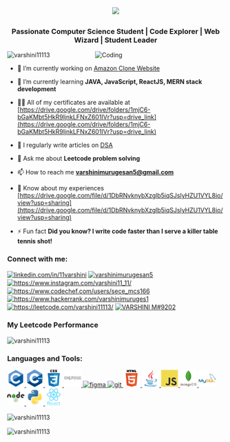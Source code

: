 <h1 align="center">
    <img src="https://readme-typing-svg.herokuapp.com/?font=Righteous&size=35&center=true&vCenter=true&width=500&height=70&duration=4000&lines=Hi+There!+👋;+I'm+Thamilarasan!;" />
</h1>

<h3 align="center">Passionate Computer Science Student | Code Explorer | Web Wizard | Student Leader</h3>
<img align="right" alt="Coding" width="300" src="https://camo.githubusercontent.com/691cdc5f9c4dc0e88650b97d480af9237d9422963bd1184f95e00087d3aa8bbd/68747470733a2f2f692e696d6775722e636f6d2f72486c456444712e676966")
<p align="left"> <img src="https://komarev.com/ghpvc/?username=varshini11113&label=Profile%20views&color=0e75b6&style=flat" alt="varshini11113" /> </p>

- 🔭 I’m currently working on [Amazon Clone Website](https://github.com/Varshini11113/Amazon-Clone_Varshini)

- 🌱 I’m currently learning **JAVA, JavaScript, ReactJS, MERN stack development**

- 👨‍💻 All of my certificates are available at [https://drive.google.com/drive/folders/1mjC6-bGaKMbt5HkR9ljnkLFNxZ601IVr?usp=drive_link](https://drive.google.com/drive/folders/1mjC6-bGaKMbt5HkR9ljnkLFNxZ601IVr?usp=drive_link)

- 📝 I regularly write articles on [DSA](DSA)

- 💬 Ask me about **Leetcode problem solving**

- 📫 How to reach me **varshinimurugesan5@gmail.com**

- 📄 Know about my experiences [https://drive.google.com/file/d/1DbRNvknybXzglb5iqSJslyHZU1VYL8io/view?usp=sharing](https://drive.google.com/file/d/1DbRNvknybXzglb5iqSJslyHZU1VYL8io/view?usp=sharing)

- ⚡ Fun fact **Did you know? I write code faster than I serve a killer table tennis shot!**

<h3 align="left">Connect with me:</h3>
<p align="left">
<a href="https://linkedin.com/in/linkedin.com/in/11varshini" target="blank"><img align="center" src="https://raw.githubusercontent.com/rahuldkjain/github-profile-readme-generator/master/src/images/icons/Social/linked-in-alt.svg" alt="linkedin.com/in/11varshini" height="30" width="40" /></a>
<a href="https://codesandbox.com/varshinimurugesan5" target="blank"><img align="center" src="https://raw.githubusercontent.com/rahuldkjain/github-profile-readme-generator/master/src/images/icons/Social/codesandbox.svg" alt="varshinimurugesan5" height="30" width="40" /></a>
<a href="https://instagram.com/https://www.instagram.com/varshini11_11/" target="blank"><img align="center" src="https://raw.githubusercontent.com/rahuldkjain/github-profile-readme-generator/master/src/images/icons/Social/instagram.svg" alt="https://www.instagram.com/varshini11_11/" height="30" width="40" /></a>
<a href="https://www.codechef.com/users/https://www.codechef.com/users/sece_mcs166" target="blank"><img align="center" src="https://cdn.jsdelivr.net/npm/simple-icons@3.1.0/icons/codechef.svg" alt="https://www.codechef.com/users/sece_mcs166" height="30" width="40" /></a>
<a href="https://www.hackerrank.com/https://www.hackerrank.com/varshinimuruges1" target="blank"><img align="center" src="https://raw.githubusercontent.com/rahuldkjain/github-profile-readme-generator/master/src/images/icons/Social/hackerrank.svg" alt="https://www.hackerrank.com/varshinimuruges1" height="30" width="40" /></a>
<a href="https://leetcode.com/u/thamilarasangp/" target="blank"><img align="center" src="https://raw.githubusercontent.com/rahuldkjain/github-profile-readme-generator/master/src/images/icons/Social/leet-code.svg" alt="https://leetcode.com/varshini11113/" height="30" width="40" /></a>
<a href="https://discord.gg/VARSHINI M#9202" target="blank"><img align="center" src="https://raw.githubusercontent.com/rahuldkjain/github-profile-readme-generator/master/src/images/icons/Social/discord.svg" alt="VARSHINI M#9202" height="30" width="40" /></a>
</p>
<h3 align="left">My Leetcode Performance</h3>
<p><img align="center" src="https://leetcard.jacoblin.cool/Varshini11113?ext=heatmap" alt="varshini11113" /></p>
<h3 align="left">Languages and Tools:</h3>
<p align="left"> <a href="https://www.cprogramming.com/" target="_blank" rel="noreferrer"> <img src="https://raw.githubusercontent.com/devicons/devicon/master/icons/c/c-original.svg" alt="c" width="40" height="40"/> </a> <a href="https://www.w3schools.com/cpp/" target="_blank" rel="noreferrer"> <img src="https://raw.githubusercontent.com/devicons/devicon/master/icons/cplusplus/cplusplus-original.svg" alt="cplusplus" width="40" height="40"/> </a> <a href="https://www.w3schools.com/css/" target="_blank" rel="noreferrer"> <img src="https://raw.githubusercontent.com/devicons/devicon/master/icons/css3/css3-original-wordmark.svg" alt="css3" width="40" height="40"/> </a> <a href="https://expressjs.com" target="_blank" rel="noreferrer"> <img src="https://raw.githubusercontent.com/devicons/devicon/master/icons/express/express-original-wordmark.svg" alt="express" width="40" height="40"/> </a> <a href="https://www.figma.com/" target="_blank" rel="noreferrer"> <img src="https://www.vectorlogo.zone/logos/figma/figma-icon.svg" alt="figma" width="40" height="40"/> </a> <a href="https://git-scm.com/" target="_blank" rel="noreferrer"> <img src="https://www.vectorlogo.zone/logos/git-scm/git-scm-icon.svg" alt="git" width="40" height="40"/> </a> <a href="https://www.w3.org/html/" target="_blank" rel="noreferrer"> <img src="https://raw.githubusercontent.com/devicons/devicon/master/icons/html5/html5-original-wordmark.svg" alt="html5" width="40" height="40"/> </a> <a href="https://www.java.com" target="_blank" rel="noreferrer"> <img src="https://raw.githubusercontent.com/devicons/devicon/master/icons/java/java-original.svg" alt="java" width="40" height="40"/> </a> <a href="https://developer.mozilla.org/en-US/docs/Web/JavaScript" target="_blank" rel="noreferrer"> <img src="https://raw.githubusercontent.com/devicons/devicon/master/icons/javascript/javascript-original.svg" alt="javascript" width="40" height="40"/> </a> <a href="https://www.mongodb.com/" target="_blank" rel="noreferrer"> <img src="https://raw.githubusercontent.com/devicons/devicon/master/icons/mongodb/mongodb-original-wordmark.svg" alt="mongodb" width="40" height="40"/> </a> <a href="https://www.mysql.com/" target="_blank" rel="noreferrer"> <img src="https://raw.githubusercontent.com/devicons/devicon/master/icons/mysql/mysql-original-wordmark.svg" alt="mysql" width="40" height="40"/> </a> <a href="https://nodejs.org" target="_blank" rel="noreferrer"> <img src="https://raw.githubusercontent.com/devicons/devicon/master/icons/nodejs/nodejs-original-wordmark.svg" alt="nodejs" width="40" height="40"/> </a> <a href="https://www.python.org" target="_blank" rel="noreferrer"> <img src="https://raw.githubusercontent.com/devicons/devicon/master/icons/python/python-original.svg" alt="python" width="40" height="40"/> </a> <a href="https://reactjs.org/" target="_blank" rel="noreferrer"> <img src="https://raw.githubusercontent.com/devicons/devicon/master/icons/react/react-original-wordmark.svg" alt="react" width="40" height="40"/> </a> </p>

<p><img align="center" src="https://github-readme-stats.vercel.app/api/top-langs?username=varshini11113&show_icons=true&locale=en&layout=compact" alt="varshini11113" /></p>

<p><img align="center" src="https://github-readme-streak-stats.herokuapp.com/?user=varshini11113&" alt="varshini11113" /></p>
